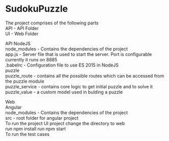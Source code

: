 # SudokuPuzzle

The project comprises of the following parts  
  API - API Folder  
  UI - Web Folder  
  
  API 
    NodeJS  
      node_modules - Contains the dependencies of the project  
      app.js - Server file that is used to start the server. Port is configurable currently it runs on 8885  
      .babelrc - Configuration file to use ES 2015 in NodeJS  
      puzzle   
        puzzle_route - contains all the possible routes which can be accessed from the puzzle module  
        puzzle_service - contains core logic to get initial puzzle and to solve it  
        puzzle_value - a custom model used in bulding a puzzle  

  Web  
    Angular  
      node_modules - Contains the dependencies of the project  
      src - root folder for angular project  
      To run the project UI project change the directory to web   
        run npm install 
        run npm start  
      To run the test cases  

